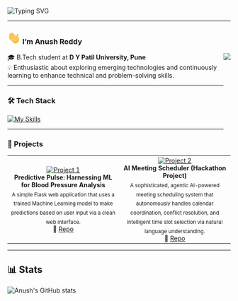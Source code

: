 ![Typing SVG](https://readme-typing-svg.demolab.com?font=Fira+Code&size=28&pause=1000&color=F75C7E&width=500&lines=Hello+World!;Namaste+World!;Bonjour+World!)

---

### <img src="https://raw.githubusercontent.com/ABSphreak/ABSphreak/master/gifs/Hi.gif" width="30px"> I’m Anush Reddy
<img src="https://github.com/user-attachments/assets/761e7780-7e89-4015-b84a-36360b7d6150" align="right" height="200">

🎓 B.Tech student at **D Y Patil University, Pune**  
💡 Enthusiastic about exploring emerging technologies and continuously learning to enhance technical and problem-solving skills.

---

### 🛠️ Tech Stack
[![My Skills](https://skillicons.dev/icons?i=python,cpp,tensorflow,flask,github,html,css&size=55&perline=7)](https://skillicons.dev)

---

### 🚀 Projects

<table>
  <tr>
    <td align="center" width="50%">
      <a href="https://github.com/Bytebandit-011/Predictive-Pulse-Harnessing-Machine-Learning-for-Blood-Pressure-Analysis">
        <img src="https://via.placeholder.com/300x200.png?text=Project+Image" alt="Project 1" style="width:100%; height:200px; object-fit:cover;"/>
      </a>
      <br/>
      <b>Predictive Pulse: Harnessing ML for Blood Pressure Analysis</b><br/>
      <sub>A simple Flask web application that uses a trained Machine Learning model to make predictions based on user input via a clean web interface.</sub><br/>
      🔗 <a href="https://github.com/Bytebandit-011/Predictive-Pulse-Harnessing-Machine-Learning-for-Blood-Pressure-Analysis">Repo</a>
    </td>
    
   <td align="center" width="50%">
      <a href="https://github.com/Bytebandit-011/MI300_AMD_AI_HACKATHON_2025">
        <img src="https://via.placeholder.com/300x200.png?text=Project+Image" alt="Project 2" style="width:100%; height:200px; object-fit:cover;"/>
      </a>
      <br/>
      <b>AI Meeting Scheduler (Hackathon Project)</b><br/>
      <sub>A sophisticated, agentic AI-powered meeting scheduling system that autonomously handles calendar coordination, conflict resolution, and intelligent time slot selection via natural language understanding.</sub><br/>
      🔗 <a href="https://github.com/Bytebandit-011/MI300_AMD_AI_HACKATHON_2025">Repo</a>
    </td>
  </tr>
</table>

---

## 📊 Stats
![Anush's GitHub stats](https://github-readme-stats.vercel.app/api?username=Bytebandit-011&show_icons=true&theme=gruvbox)
